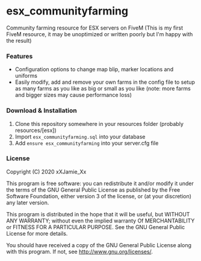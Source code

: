 # esx_communityfarming
Community farming resource for ESX servers on FiveM
(This is my first FiveM resource, it may be unoptimized or written poorly but I'm happy with the result)

### Features
- Configuration options to change map blip, marker locations and uniforms
- Easily modify, add and remove your own farms in the config file to setup as many farms as you like as big or small as you like (note: more farms and bigger sizes may cause performance loss)

### Download & Installation
1. Clone this repository somewhere in your resources folder (probably resources/[esx])
2. Import `esx_communityfarming.sql` into your database
3. Add `ensure esx_communityfarming` into your server.cfg file

### License
Copyright (C) 2020 xXJamie_Xx

This program is free software: you can redistribute it and/or modify it under the terms of the GNU General Public License as published by the Free Software Foundation, either version 3 of the license, or (at your discretion) any later version.

This program is distributed in the hope that it will be useful, but WITHOUT ANY WARRANTY; without even the implied warranty Of MERCHANTABILITY or FITNESS FOR A PARTICULAR PURPOSE. See the GNU General Public License for more details.

You should have received a copy of the GNU General Public License along with this program. If not, see http://www.gnu.org/licenses/.
